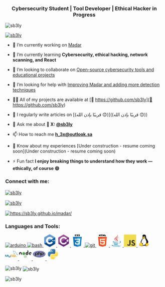 <h3 align="center">Cybersecurity Student | Tool Developer | Ethical Hacker in Progress</h3>



<p align="left"> <img src="https://komarev.com/ghpvc/?username=sb3ly&label=Profile%20views&color=0e75b6&style=flat" alt="sb3ly" /> </p>



<p align="left"> <a href="https://github.com/ryo-ma/github-profile-trophy"><img src="https://github-profile-trophy.vercel.app/?username=sb3ly" alt="sb3ly" /></a> </p>



- 🔭 I’m currently working on [Madar](https://github.com/sb3ly/madar)



- 🌱 I’m currently learning **Cybersecurity, ethical hacking, network scanning, and React**



- 👯 I’m looking to collaborate on [Open-source cybersecurity tools and educational projects](https://github.com/sb3ly)



- 🤝 I’m looking for help with [Improving Madar and adding more detection techniques](https://github.com/sb3ly/madar)



- 👨‍💻 All of my projects are available at [🔗 https://github.com/sb3ly](🔗 https://github.com/sb3ly)



- 📝 I regularly write articles on [(قريبًا بإذن الله 😊)]((قريبًا بإذن الله 😊))



- 💬 Ask me about **💬 X: [@sb3ly](https://X.com/sb3ly)**



- 📫 How to reach me **h_3x@outlook.sa**



- 📄 Know about my experiences [Under construction - resume coming soon](Under construction - resume coming soon)



- ⚡ Fun fact **I enjoy breaking things to understand how they work — ethically, of course 😄**



<h3 align="left">Connect with me:</h3>

<p align="left">

<a href="https://twitter.com/sb3ly" target="blank"><img align="center" src="https://raw.githubusercontent.com/rahuldkjain/github-profile-readme-generator/master/src/images/icons/Social/twitter.svg" alt="sb3ly" height="30" width="40" /></a>

<a href="https://instagram.com/sb3ly" target="blank"><img align="center" src="https://raw.githubusercontent.com/rahuldkjain/github-profile-readme-generator/master/src/images/icons/Social/instagram.svg" alt="sb3ly" height="30" width="40" /></a>

<a href="/https://sb3ly.github.io/madar/" target="blank"><img align="center" src="https://raw.githubusercontent.com/rahuldkjain/github-profile-readme-generator/master/src/images/icons/Social/rss.svg" alt="https://sb3ly.github.io/madar/" height="30" width="40" /></a>

</p>



<h3 align="left">Languages and Tools:</h3>

<p align="left"> <a href="https://www.arduino.cc/" target="_blank" rel="noreferrer"> <img src="https://cdn.worldvectorlogo.com/logos/arduino-1.svg" alt="arduino" width="40" height="40"/> </a> <a href="https://www.gnu.org/software/bash/" target="_blank" rel="noreferrer"> <img src="https://www.vectorlogo.zone/logos/gnu_bash/gnu_bash-icon.svg" alt="bash" width="40" height="40"/> </a> <a href="https://www.w3schools.com/cpp/" target="_blank" rel="noreferrer"> <img src="https://raw.githubusercontent.com/devicons/devicon/master/icons/cplusplus/cplusplus-original.svg" alt="cplusplus" width="40" height="40"/> </a> <a href="https://www.w3schools.com/cs/" target="_blank" rel="noreferrer"> <img src="https://raw.githubusercontent.com/devicons/devicon/master/icons/csharp/csharp-original.svg" alt="csharp" width="40" height="40"/> </a> <a href="https://www.w3schools.com/css/" target="_blank" rel="noreferrer"> <img src="https://raw.githubusercontent.com/devicons/devicon/master/icons/css3/css3-original-wordmark.svg" alt="css3" width="40" height="40"/> </a> <a href="https://git-scm.com/" target="_blank" rel="noreferrer"> <img src="https://www.vectorlogo.zone/logos/git-scm/git-scm-icon.svg" alt="git" width="40" height="40"/> </a> <a href="https://www.w3.org/html/" target="_blank" rel="noreferrer"> <img src="https://raw.githubusercontent.com/devicons/devicon/master/icons/html5/html5-original-wordmark.svg" alt="html5" width="40" height="40"/> </a> <a href="https://www.java.com" target="_blank" rel="noreferrer"> <img src="https://raw.githubusercontent.com/devicons/devicon/master/icons/java/java-original.svg" alt="java" width="40" height="40"/> </a> <a href="https://developer.mozilla.org/en-US/docs/Web/JavaScript" target="_blank" rel="noreferrer"> <img src="https://raw.githubusercontent.com/devicons/devicon/master/icons/javascript/javascript-original.svg" alt="javascript" width="40" height="40"/> </a> <a href="https://www.linux.org/" target="_blank" rel="noreferrer"> <img src="https://raw.githubusercontent.com/devicons/devicon/master/icons/linux/linux-original.svg" alt="linux" width="40" height="40"/> </a> <a href="https://www.mysql.com/" target="_blank" rel="noreferrer"> <img src="https://raw.githubusercontent.com/devicons/devicon/master/icons/mysql/mysql-original-wordmark.svg" alt="mysql" width="40" height="40"/> </a> <a href="https://nodejs.org" target="_blank" rel="noreferrer"> <img src="https://raw.githubusercontent.com/devicons/devicon/master/icons/nodejs/nodejs-original-wordmark.svg" alt="nodejs" width="40" height="40"/> </a> <a href="https://www.php.net" target="_blank" rel="noreferrer"> <img src="https://raw.githubusercontent.com/devicons/devicon/master/icons/php/php-original.svg" alt="php" width="40" height="40"/> </a> <a href="https://www.python.org" target="_blank" rel="noreferrer"> <img src="https://raw.githubusercontent.com/devicons/devicon/master/icons/python/python-original.svg" alt="python" width="40" height="40"/> </a> </p>



<p><img align="left" src="https://github-readme-stats.vercel.app/api/top-langs?username=sb3ly&show_icons=true&locale=en&layout=compact" alt="sb3ly" /></p>



<p>&nbsp;<img align="center" src="https://github-readme-stats.vercel.app/api?username=sb3ly&show_icons=true&locale=en" alt="sb3ly" /></p>



<p><img align="center" src="https://github-readme-streak-stats.herokuapp.com/?user=sb3ly&" alt="sb3ly" /></p>



